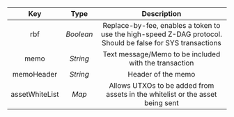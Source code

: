 |      Key       |   Type    |                         Description                          |
| :------------: | :-------: | :----------------------------------------------------------: |
|      rbf       | *Boolean* | Replace-by-fee, enables a token to use the high-speed Z-DAG protocol. Should be false for SYS transactions |
|      memo      | *String*  |    Text message/Memo to be included with the transaction     |
|   memoHeader   | *String*  |                      Header of the memo                      |
| assetWhiteList |   *Map*   | Allows UTXOs to be added from assets in the whitelist or the asset being sent |

